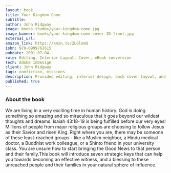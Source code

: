 ```yaml
---
layout: book
title: Your Kingdom Come
subtitle: 
author: John Ridgway
image: books-thumbs/your-kingdom-come.jpg
image_banner: books/your-kingdom-come-cover-3D-front.jpg
external_url: 
amazon_link: https://amzn.to/2LGlnmQ
isbn: 978-0999762615
pubdate: 2001-07-04
role: Editing, Interior Layout, Cover, eBook conversion
tech: Adobe InDesign
client: John Ridgway
tags: nonfiction, missions
description: Provided editing, interior design, back cover layout, and eBook conversion for this book project.
published: true
---
```


### About the book

We are living in a very exciting time in human history. God is doing something so amazing and so miraculous that it goes beyond our wildest thoughts and dreams. Isaiah 43:18-19 is being fulfilled before our very eyes! Millions of people from major religious groups are choosing to follow Jesus as their Savior and risen King. Right where you are, there may be someone of these least-reached groups - like a Muslim neighbor, a Hindu medical doctor, a Buddhist work colleague, or a Shinto friend in your university class. You are unsure how to start bringing the Good News to that person and their family.This book will introduce seven strategic keys that can help you towards becoming an effective witness, and a blessing to these unreached people and their families in your natural sphere of influence.